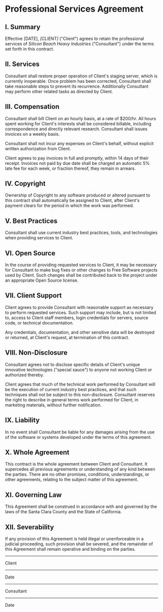 Professional Services Agreement
===============================


I. Summary
----------

Effective [DATE], *[CLIENT]* ("Client") agrees to retain the
professional services of *Silicon Beach Heavy Industries* ("Consultant") under
the terms set forth in this contract.


II. Services
------------

Consultant shall restore proper operation of Client's staging server, which is
currently inoperable.  Once problem has been corrected, Consultant shall take
reasonable steps to prevent its recurrence.  Additionally Consultant may
perform other related tasks as directed by Client.


III. Compensation
-----------------

Consultant shall bill Client on an hourly basis, at a rate of $200/hr.  All
hours spent working for Client's interests shall be considered billable,
including correspondence and directly relevant research.  Consultant shall
issues invoices on a weekly basis.

Consultant shall not incur any expenses on Client's behalf, without explicit
written authorization from Client. 

Client agrees to pay invoices in full and promptly, within 14 days of their
receipt.  Invoices not paid by due date shall be charged an automatic 5% late
fee for each week, or fraction thereof, they remain in arrears.


IV. Copyright
-------------

Ownership of Copyright to any software produced or altered pursuant to this
contract shall automatically be assigned to Client, after Client's payment
clears for the period in which the work was performed.  


V. Best Practices
-----------------

Consultant shall use current industry best practices, tools, and technologies
when providing services to Client.


VI. Open Source
---------------

In the course of providing requested services to Client, it may be necessary
for Consultant to make bug fixes or other changes to Free Software projects
used by Client.  Such changes shall be contributed back to the project under an
appropriate Open Source license.


VII. Client Support
-------------------

Client agrees to provide Consultant with reasonable support as necessary to
perform requested services.  Such support may include, but is not limited to,
access to Client staff members, login credentials for servers, source code, or
technical documentation.

Any credentials, documentation, and other sensitive data will be destroyed or
returned, at Client's request, at termination of this contract.


VIII. Non-Disclosure
--------------------

Consultant agrees not to disclose specific details of Client's unique
innovative technologies ("special sauce") to anyone not working Client or
authorized thereby.

Client agrees that much of the technical work performed by Consultant will be
the execution of current industry best practices, and that such techniques
shall not be subject to this non-disclosure.  Consultant reserves the right to
describe in general terms work performed for Client, in marketing materials,
without further notification.


IX. Liability
------------

In no event shall Consultant be liable for any damages arising from the use of
the software or systems developed under the terms of this agreement.

X. Whole Agreement
-------------------

This contract is the whole agreement between Client and Consultant.  It
supercedes all previous agreements or understanding of any kind between the
parties.  There are no other promises, conditions, understandings, or other
agreements, relating to the subject matter of this agreement.


XI. Governing Law
-----------------

This Agreement shall be construed in accordance with and governed by the laws
of the Santa Clara County and the State of California.


XII. Severability
-----------------

If any provision of this Agreement is held illegal or unenforceable in a
judicial proceeding, such provision shall be severed, and the remainder of this
Agreement shall remain operative and binding on the parties.









____________________________________________________________
Client

________________________________________
Date




____________________________________________________________
Consultant

________________________________________
Date
